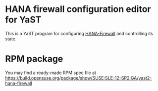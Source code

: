 # HANA firewall configuration editor for YaST
This is a YaST program for configuring [HANA-Firewall](https://github.com/HouzuoGuo/HANA-Firewall) and controlling its state.

# RPM package
You may find a ready-made RPM spec file at https://build.opensuse.org/package/show/SUSE:SLE-12-SP2:GA/yast2-hana-firewall
